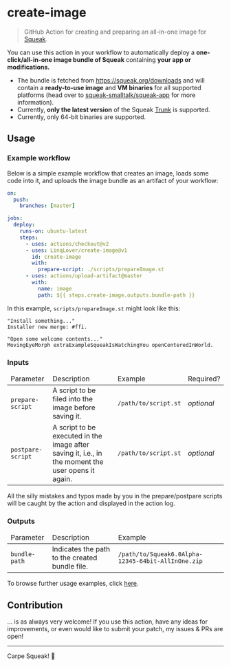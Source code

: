 # create-image

> GitHub Action for creating and preparing an all-in-one image for [Squeak](https://squeak.org/).

You can use this action in your workflow to automatically deploy a **one-click/all-in-one image bundle of Squeak** containing **your app or modifications.**
- The bundle is fetched from <https://squeak.org/downloads> and will contain a **ready-to-use image** and **VM binaries** for all supported platforms (head over to [squeak-smalltalk/squeak-app](https://github.com/squeak-smalltalk/squeak-app) for more information).
- Currently, **only the latest version** of the Squeak [Trunk](http://source.squeak.org/trunk) is supported.
- Currently, only 64-bit binaries are supported.

## Usage

### Example workflow

Below is a simple example workflow that creates an image, loads some code into it, and uploads the image bundle as an artifact of your workflow:

```yml
on:
  push:
    branches: [master]

jobs:
  deploy:
    runs-on: ubuntu-latest
    steps:
      - uses: actions/checkout@v2
      - uses: LinqLover/create-image@v1
        id: create-image
        with:
          prepare-script: ./scripts/prepareImage.st
      - uses: actions/upload-artifact@master
        with:
          name: image
          path: ${{ steps.create-image.outputs.bundle-path }}
```

In this example, `scripts/prepareImage.st` might look like this:

```smalltalk
"Install something..."
Installer new merge: #ffi.

"Open some welcome contents..."
MovingEyeMorph extraExampleSqueakIsWatchingYou openCenteredInWorld.
```

### Inputs

<table>
  <thead>
    <tr>
      <td>Parameter</td>
      <td>Description</td>
      <td>Example</td>
      <td>Required?</td>
    </tr>
  <tbody>
    <tr>
      <td><code>prepare-script</code></td>
      <td>A script to be filed into the image before saving it.</td>
      <td><code>/path/to/script.st</code></td>
      <td><i>optional</i></td>
    </tr>
    <tr>
      <td><code>postpare-script</code></td>
      <td>A script to be executed in the image after saving it, i.e., in the moment the user opens it again.</td>
      <td><code>/path/to/script.st</code></td>
      <td><i>optional</i></td>
    </tr>
  </tbody>
</table>

All the silly mistakes and typos made by you in the prepare/postpare scripts will be caught by the action and displayed in the action log.

### Outputs

<table>
  <thead>
    <tr>
      <td>Parameter</td>
      <td>Description</td>
      <td>Example</td>
    </tr>
  <tbody>
    <tr>
      <td><code>bundle-path</code></td>
      <td>Indicates the path to the created bundle file.</td>
      <td><code>/path/to/Squeak6.0Alpha-12345-64bit-AllInOne.zip</code></td>
    </tr>
  </tbody>
</table>

To browse further usage examples, click [here](https://sourcegraph.com/search?q=context:global+LinqLover/create-image+file:.github/workflows&patternType=literal).

## Contribution

... is as always very welcome! If you use this action, have any ideas for improvements, or even would like to submit your patch, my issues & PRs are open!

---

Carpe Squeak! 🎈
